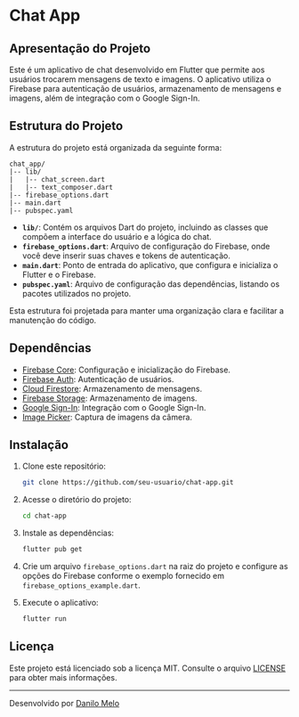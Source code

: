 # Chat App

## Apresentação do Projeto

Este é um aplicativo de chat desenvolvido em Flutter que permite aos usuários trocarem mensagens de texto e imagens. O aplicativo utiliza o Firebase para autenticação de usuários, armazenamento de mensagens e imagens, além de integração com o Google Sign-In.

## Estrutura do Projeto

A estrutura do projeto está organizada da seguinte forma:

```
chat_app/
|-- lib/
|   |-- chat_screen.dart
|   |-- text_composer.dart
|-- firebase_options.dart
|-- main.dart
|-- pubspec.yaml
```

- **`lib/`**: Contém os arquivos Dart do projeto, incluindo as classes que compõem a interface do usuário e a lógica do chat.
- **`firebase_options.dart`**: Arquivo de configuração do Firebase, onde você deve inserir suas chaves e tokens de autenticação.
- **`main.dart`**: Ponto de entrada do aplicativo, que configura e inicializa o Flutter e o Firebase.
- **`pubspec.yaml`**: Arquivo de configuração das dependências, listando os pacotes utilizados no projeto.

Esta estrutura foi projetada para manter uma organização clara e facilitar a manutenção do código.

## Dependências

- [Firebase Core](https://pub.dev/packages/firebase_core): Configuração e inicialização do Firebase.
- [Firebase Auth](https://pub.dev/packages/firebase_auth): Autenticação de usuários.
- [Cloud Firestore](https://pub.dev/packages/cloud_firestore): Armazenamento de mensagens.
- [Firebase Storage](https://pub.dev/packages/firebase_storage): Armazenamento de imagens.
- [Google Sign-In](https://pub.dev/packages/google_sign_in): Integração com o Google Sign-In.
- [Image Picker](https://pub.dev/packages/image_picker): Captura de imagens da câmera.

## Instalação

1. Clone este repositório:

   ```bash
   git clone https://github.com/seu-usuario/chat-app.git
   ```

2. Acesse o diretório do projeto:

   ```bash
   cd chat-app
   ```

3. Instale as dependências:

   ```bash
   flutter pub get
   ```

4. Crie um arquivo `firebase_options.dart` na raiz do projeto e configure as opções do Firebase conforme o exemplo fornecido em `firebase_options_example.dart`.

5. Execute o aplicativo:

   ```bash
   flutter run
   ```

## Licença

Este projeto está licenciado sob a licença MIT. Consulte o arquivo [LICENSE](LICENSE) para obter mais informações.

---

Desenvolvido por [Danilo Melo](https://github.com/DaniloMAP)
